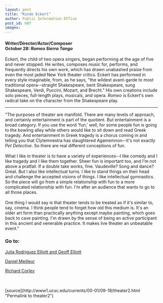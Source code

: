 ```yaml
---
layout: post
title: "Rinde Eckert"
author: Public Information Office
post_id: 607
images:
---
```


<h4>
  Writer/Director/Actor/Composer<br>
  October 28: <i>Romeo Sierra Tango</i>
</h4>
<p>
  Eckert, the child of two opera singers, began performing at the age of five and never stopped. He writes, composes music for, performs, and frequently directs his own work, which has drawn unabashed praise from even the most jaded New York theater critics. Eckert has performed in every style imaginable, from, as he says, "the wildest avant-garde to most traditional opera--straight Shakespeare, bent Shakespeare, sung Shakespeare, Verdi, Puccini, Mozart, and Brecht." His own creations include solo pieces, full-length plays, musicals, and opera. <i>Romeo</i> is Eckert's own radical take on the character from the Shakespeare play.
</p>
<hr>
<p>
  "The purposes of theater are manifold. There are many levels of approach, and certainly entertainment is part of the quotient. But entertainment is a broad category. If you use the word 'fun,' well, for some people fun is going to the bowling alley while others would like to sit down and read Greek tragedy. And entertainment in Greek tragedy is a chorus coming in and telling you that Clytemnestra has slaughtered Agamemnon--it's not exactly <i>Pet Detective</i>. So there are real different conceptions of fun.<br>
  <br>
  What I like in theater is to have a variety of experiences--I like comedy and I like tragedy and I like them together. Sheer fun is important too, and I'm not above a pratfall. If a double take works, fine. Vaudeville? Song and dance? Great. But I also like intellectual turns. I like to stand things on their head and challenge the accepted visions of things. I like intellectual gymnastics. So the piece will go from a simple relationship with fun to a more complicated relationship with fun. I'm after an audience that wants to go to all those places.<br>
  <br>
  One thing I would say is that theater tends to be treated as if it's similar to, say, cinema. I think people tend to forget how old this medium is. It's an older art form than practically anything except maybe painting, which goes back to cave painting. I'm drawn by the sense of being an active participant in this ancient and venerable practice. It makes live theater an unbeatable event."
</p>
<h3>
  Go to:
</h3>
<p>
  <a href="theater3.html">Julia Rodriguez Elliott and Geoff Elliott</a>
</p>
<p>
  <a href="theater4.html">Daniel Meilleur</a>
</p>
<p>
  <a href="theater5.html">Richard Corley</a><br>
  <br>
  <br>

</p>
[source](http://www1.ucsc.edu/currents/00-01/09-18/theater2.html "Permalink to theater2")
